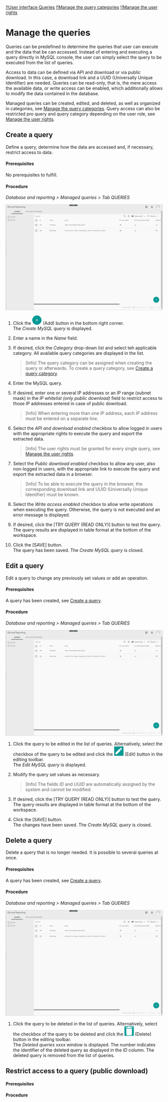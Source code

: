 [!!User interface Queries](../UserInterface/01a_Queries.md)
[!!Manage the query categories](./02_ManageQueryCategories.md)
[!!Manage the user rights](./05_ManageUserRights.md)

# Manage the queries

Queries can be predefined to determine the queries that user can execute and the data that be can accessed. Instead of entering and executing a query directly in MySQL console, the user can simply select the query to be executed from the list of queries. 

Access to data can be defined via API and download or via public download. In this case, a download link and a UUID (Universally Unique Identifier) are needed. Queries can be read-only, that is, the mere access the available data, or write access can be enabled, which additionally allows to modify the data contained in the database. 

Managed queries can be created, edited, and deleted, as well as organized in categories, see [Manage the query categories](./02_ManageQueryCategories.md). Query access can also be restricted pro query and query category depending on the user role, see [Manage the user rights](./05_ManageUserRights.md).


## Create a query

Define a query, determine how the data are accessed and, if necessary, restrict access to data.

#### Prerequisites 

No prerequisites to fulfill.

#### Procedure

*Database and reporting > Managed queries > Tab QUERIES*

![Queries](../../Assets/Screenshots/DatabaseAndReporting/ManagedQueries/Queries/Queries.png "[Queries]")


1. Click the ![Add](../../Assets/Icons/Plus01.png "[Add]") (Add) button in the bottom right corner.  
    The *Create MySQL query* is displayed.

2. Enter a name in the *Name* field.

3. If desired, click the *Category* drop-down list and select teh applicable category. All available query categories are displayed in the list. 
    > [Info] The query category can be assigned when creating the query or afterwards. To create a query category, see [Create a query category](01_ManageQueries.md#create-a-query-category).  

4. Enter the MySQL query.

5. If desired, enter one or several IP addresses or an IP range (subnet mask) in the *IP whitelist (only public download)* field to restrict access to those IP addresses entered in case of public download.  
    > [Info] When entering more than one IP address, each IP address must be entered on a separate line. 

[comment]: <> (ETL use enabled vorest ignorieren, laut JS)

6. Select the *API and download enabled* checkbox to allow logged in users with the appropriate rights to execute the query and export the extracted data.
    > [Info] The user rights must be granted for every single query, see [Manage the user rights](./05_ManageUserRights.md).

[comment]: <> (Evtl. Link updaten, wenn relevanter Unterkapitel definiert wird)

7. Select the *Public download enabled* checkbox to allow any user, also non-logged in users, with the appropriate link to execute the query and export the extracted data in a browser. 
    > [Info] To be able to execute the query in the browser, the corresponding download link and UUID (Universally Unique Identifier) must be known.

8. Select the *Write access enabled* checkbox to allow write operations when executing the query. Otherwise, the query is not executed and an error message is displayed.

9. If desired, click the [TRY QUERY (READ ONLY)] button to test the query.  
  The query results are displayed in table format at the bottom of the workspace.

10. Click the [SAVE] button.  
  The query has been saved. The *Create MySQL query* is closed.


## Edit a query

Edit a query to change any previously set values or add an operation.

#### Prerequisites 

A query has been created, see [Create a query](#create-a-query).

#### Procedure

*Database and reporting > Managed queries > Tab QUERIES*

![Queries](../../Assets/Screenshots/DatabaseAndReporting/ManagedQueries/Queries/Queries.png "[Queries]")


1. Click the query to be edited in the list of queries. Alternatively, select the checkbox of the query to be edited and click the ![Edit](../../Assets/Icons/Edit01.png) (Edit) button in the editing toolbar.  
    The *Edit MySQL query* is displayed.

2. Modify the query set values as necessary.
    > [Info] The fields *ID* and *UUID* are automatically assigned by the system and cannot be modified.

3. If desired, click the [TRY QUERY (READ ONLY)] button to test the query.  
  The query results are displayed in table format at the bottom of the workspace.

4. Click the [SAVE] button.  
  The changes have been saved. The *Create MySQL query* is closed. 


## Delete a query

Delete a query that is no longer needed. It is possible to several queries at once.  

#### Prerequisites 

A query has been created, see [Create a query](#create-a-query).

#### Procedure

*Database and reporting > Managed queries > Tab QUERIES*

![Queries](../../Assets/Screenshots/DatabaseAndReporting/ManagedQueries/Queries/Queries.png "[Queries]")


1. Click the query to be deleted in the list of queries. Alternatively, select the checkbox of the query to be deleted and click the ![Delete](../../Assets/Icons/Trash03.png) (Delete) button in the editing toolbar.  
    The *Deleted queries xxxx* window is displayed. The number indicates the identifier of the deleted query as displayed in the *ID* column. The deleted query is removed from the list of queries. 



## Restrict access to a query (public download)

[comment]: <> (Vielleicht nicht nötig, s. Create a query. Evtl. löschen)

#### Prerequisites 

#### Procedure

